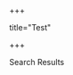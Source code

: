+++
 
title="Test"
 
 
+++

 

<row>
 <div class='bs-callout bs-callout-info'>Search Results</div>
 </row>